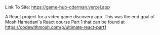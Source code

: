 Link To Site: https://game-hub-cderman.vercel.app

A React project for a video game discovery app. This was the end goal of Mosh Hamedani's React course Part 1 that can be found at https://codewithmosh.com/p/ultimate-react-part1
